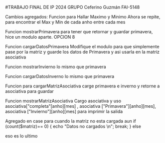 #TRABAJO FINAL DE IP 2024
GRUPO  Ceferino Guzmán FAI-5148

Cambios agregados: Funcion para Hallar Maximo y Minimo Ahora se repite, para encontrar el Max y Min de cada anho entre cada mes

Funcion mostrarPrimavera para tener que retornar y guardar primavera, hice un modulo aparte. OPCION 8

Funcion cargarDatosPrimavera Modifique el modulo para que simplemente pase por la matriz y guarde los datos de Primavera y asi usarla en la matriz asociativa

Funcion mostrarInvierno lo mismo que primavera

Funcion cargarDatosInverno lo mismo que primavera

Funcion para cargarMatrizAsociativa carge primavera e inverno y retorne a asociativa para guardar

Funcion mostrarMatrizAsociativa Cargo asociativa y uso asociativa["completa"[anho][mes] , asociativa ["Primavera"][anho][mes], asociativa ["Invierno"][anho][mes] para imprimir la salida

Agregado en case para cuando la matriz no esta cargada aun if (count($matriz)== 0) { echo "Datos no cargados \n"; break; } else

eso es lo ultimo
